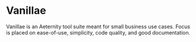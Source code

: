 # Vanillae

Vanillae is an Aeternity tool suite meant for small business use cases.  Focus
is placed on ease-of-use, simplicity, code quality, and good documentation.

